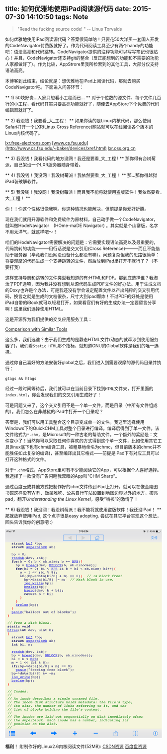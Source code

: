 title: 如何优雅地使用iPad阅读源代码
date: 2015-07-30 14:10:50
tags: Note
---

> "Read the fucking source code! "
> -- Linus Torvalds

如何优雅地使用iPad阅读源代码？答案很简单呐！只要花50大洋买一套国人开发的CodeNavigator付费版就好了。作为代码阅读工具至少有两个handy的功能吧：语法高亮和代码跳转。CodeNavigator提供的注释功能可以写写笔记也很贴心！并且，CodeNavigator还支持git的整合（反正能想到的功能和不需要的功能人家都做好了）。作为比较，AppStrore里我所检索到的其他工具，大部分仅支持语法高亮。

<!--more-->

本博客到此结束，结论就是：想优雅地在iPad上阅读代码，那就去购买CodeNavigator吧。下面进入问答环节：

** 1) 50块好贵...人家只想看小工程而已... **
对于个位数的源文件、每个文件几百行的小工程，看代码其实只要高亮功能就好了，随便去AppStore下个免费的代码编辑器就好了。

** 2) 我没钱！我要看_大_工程！ **
如果你读的是Linux内核代码，那么使用Safari打开一个LXR(Linux Cross Reference)网站就可以在线阅读各个版本的Linux内核代码了。

[lxr.free-electrons.com](http://lxr.free-electrons.com)
[www.cs.fsu.edu](http://www.cs.fsu.edu/~baker/devices/xref.html)
[lxr.oss.org.cn](http://lxr.oss.org.cn)


** 3) 我没钱！我看代码的地方没网！我还是要看_大_工程 ! **
那你得有台树莓派，自己架设一个LXR服务器随身带着。

** 4) 我没钱！我没网！我没树莓派！我依然要看_大_工程！ **
那...那你得越狱iPad装破解软件。

** 5) 我没钱！我没网！我没树莓派！而且我不能将就使用盗版软件！我依然要看_大_工程！ **

你！！你这个性格很像我啊。你这种情况也能解决，但前提是你爱好折腾。

现在我们就用开源软件和免费软件为原材料，自己动手做一个CodeNavigator，就叫做HodeNavigator　(HOme-maDE Navigator) 。其实就是个山寨版，名字不用太洋气，就这样吧～！

咱们的HodeNavigator需要解决的问题是：它需要实现语法高亮以及最重要的，代码跳转的功能———用行话说是交叉引用(Cross Reference)———而且不能借助于服务器（毕竟我们没网没设备什么都没有嘛）。问题复杂但我的思路很简单：将要观摩的代码生成一个支持跳转的文件，然后放到iPad里打开不就行了？（不要打我）

这样支持导航和跳转的文件类型我知道的有:HTML和PDF。那到底选择谁？我淘汰了PDF选项，因为我并没有想到从源代码生成PDF文件的好办法。用于生成文档的Doxy也许是个办法，可是我还没有学会设定配置文件以产出纯粹的交叉引用代码，换言之就是生成的文档很杂，尺寸大到ipad爆炸！不过PDF的好处是使用iPad自带的iBook就可以轻易打开，如果看官们有好的生成办法一定要留言分享啊！这里我们选择使用HTML。

这是开源界为我们提供的交叉应用服务工具：

[Comparison with Similar Tools](https://github.com/OpenGrok/OpenGrok/wiki/Comparison-with-Similar-Tools)
	
这么多，我们选谁？由于我们生成的是静态HTML文件(动态的就牵涉到使用服务器了)，我们看`Static HTML`那个指标，就知道GNU的Global软件是我们的唯一选择。

通过你自己喜好的方法安装好global之后，我们进入到需要观摩的源代码目录并执行：

	gtags && htags
	
经过一段时间等待后，我们就可以在当前目录下找到`HTML`文件夹，打开里面的`index.html`，你会发现我们的交叉引用生成好了！

可是问题又来了，这个交叉引用不是一个单一文件，而是目录（中所有文件组成的）。我们怎么在非越狱的iPad中打开一个目录呢？

答案是，我们可以用工具整合这个目录变成单一的文件。我这里选择使用Windows下的QuickCHM工具对整个目录进行编译，编译后得到了单一文件。该文件格式为`*.chm`，是Microsoft的一种古老的帮助文件。一个额外的奖励是：文件变小了！当然你可以采取任何你喜欢的方式得到这个单一文件，比如使用其它工具(linux底下也有chm编译工具，被粗暴地命名为chmc，但目前版本的chmc并不能胜任如此复杂的编译)，甚至编译出其它格式——前提是iPad下有对应工具可以打开这种格式的文件。

对于`*.chm`格式，AppStore里可有不少能阅读它的App，可以根据个人喜好选择。我选择了一款没有广告闪瞎我双眼的App叫"CHM Sharp"。

通过百度云或其他方式把制作好的chm文件传到iPad上打开，就可以在像金陵图书馆这样没有WIFI、饭菜难吃、公共自行车站设置到地图边界以外的地方，按亮pad，翻开*Understanding the Linux Kernel*，感受“啃核”的激情了！

** 6) 我没钱！我没网！我没树莓派！我不能将就使用盗版软件！我还没iPad！ **
那就放弃使用iPad, 这个点子很是easy adopting. 尝试在其它平台实现这个想法，回头告诉我你的创意吧 :)

![截图](/img/rtfsc-ipad.png)

**福利！** 附制作好的Linux2.6内核阅读文件(52MB):
[CSDN资源](http://download.csdn.net/detail/freemandealer/8948651)
[百度盘资源](http://pan.baidu.com/s/1hqm1sPm)